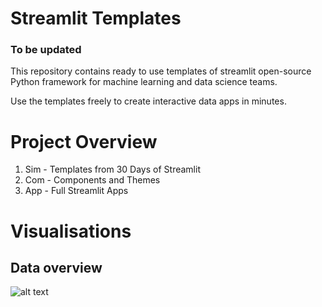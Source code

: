 # Streamlit Templates

### To be updated

This repository contains ready to use templates of streamlit open-source Python framework for machine learning and data science teams.

Use the templates freely to create interactive data apps in minutes.

# Project Overview

1. Sim - Templates from 30 Days of Streamlit
2. Com - Components and Themes
3. App - Full Streamlit Apps

# Visualisations

## Data overview

![alt text](https://www.crosstab.io/articles/streamlit-review/worst_case_app.png)

